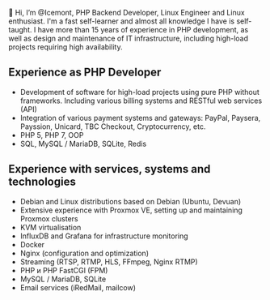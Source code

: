 👋 Hi, I’m @Icemont, PHP Backend Developer, Linux Engineer and Linux enthusiast. I'm a fast self-learner and almost all knowledge I have is self-taught.
I have more than 15 years of experience in PHP development, as well as design and maintenance of IT infrastructure, including high-load projects requiring high availability.

## Experience as PHP Developer
- Development of software for high-load projects using pure PHP without frameworks. Including various billing systems and RESTful web services (API)
- Integration of various payment systems and gateways: PayPal, Paysera, Payssion, Unicard, TBC Checkout, Cryptocurrency, etc.
- PHP 5, PHP 7, OOP
- SQL, MySQL / MariaDB, SQLite, Redis

## Experience with services, systems and technologies
- Debian and Linux distributions based on Debian (Ubuntu, Devuan)
- Extensive experience with Proxmox VE, setting up and maintaining Proxmox clusters
- KVM virtualisation
- InfluxDB and Grafana for infrastructure monitoring
- Docker
- Nginx (configuration and optimization)
- Streaming (RTSP, RTMP, HLS, FFmpeg, Nginx RTMP)
- PHP и PHP FastCGI (FPM)
- MySQL / MariaDB, SQLite
- Email services (iRedMail, mailcow)
